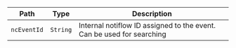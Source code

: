 Path | Type | Description
---- | ---- | -----------
`ncEventId` | `String` | Internal notiflow ID assigned to the event. Can be used for searching
